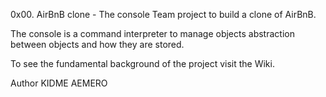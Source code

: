 0x00. AirBnB clone - The console
Team project to build a clone of AirBnB.

The console is a command interpreter to manage objects abstraction between objects and how they are stored.

To see the fundamental background of the project visit the Wiki.

Author
KIDME AEMERO
